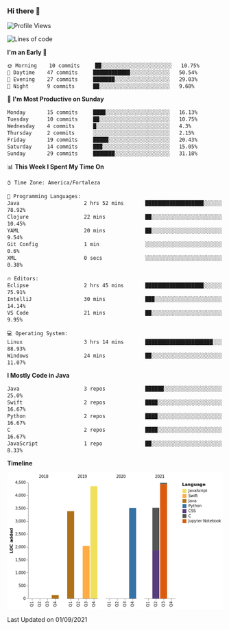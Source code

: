 ### Hi there 👋

<!--
**samuelpsouza/samuelpsouza** is a ✨ _special_ ✨ repository because its `README.md` (this file) appears on your GitHub profile.

Here are some ideas to get you started:

- 🔭 I’m currently working on ...
- 🌱 I’m currently learning ...
- 👯 I’m looking to collaborate on ...
- 🤔 I’m looking for help with ...
- 💬 Ask me about ...
- 📫 How to reach me: ...
- 😄 Pronouns: ...
- ⚡ Fun fact: ...
-->

<!--START_SECTION:waka-->
![Profile Views](http://img.shields.io/badge/Profile%20Views-12-blue)

![Lines of code](https://img.shields.io/badge/From%20Hello%20World%20I%27ve%20Written-21426%20lines%20of%20code-blue)

**I'm an Early 🐤** 

```text
🌞 Morning    10 commits     ██░░░░░░░░░░░░░░░░░░░░░░░   10.75% 
🌆 Daytime    47 commits     ████████████░░░░░░░░░░░░░   50.54% 
🌃 Evening    27 commits     ███████░░░░░░░░░░░░░░░░░░   29.03% 
🌙 Night      9 commits      ██░░░░░░░░░░░░░░░░░░░░░░░   9.68%

```
📅 **I'm Most Productive on Sunday** 

```text
Monday       15 commits     ████░░░░░░░░░░░░░░░░░░░░░   16.13% 
Tuesday      10 commits     ██░░░░░░░░░░░░░░░░░░░░░░░   10.75% 
Wednesday    4 commits      █░░░░░░░░░░░░░░░░░░░░░░░░   4.3% 
Thursday     2 commits      ░░░░░░░░░░░░░░░░░░░░░░░░░   2.15% 
Friday       19 commits     █████░░░░░░░░░░░░░░░░░░░░   20.43% 
Saturday     14 commits     ███░░░░░░░░░░░░░░░░░░░░░░   15.05% 
Sunday       29 commits     ███████░░░░░░░░░░░░░░░░░░   31.18%

```


📊 **This Week I Spent My Time On** 

```text
⌚︎ Time Zone: America/Fortaleza

💬 Programming Languages: 
Java                     2 hrs 52 mins       ███████████████████░░░░░░   78.92% 
Clojure                  22 mins             ██░░░░░░░░░░░░░░░░░░░░░░░   10.45% 
YAML                     20 mins             ██░░░░░░░░░░░░░░░░░░░░░░░   9.54% 
Git Config               1 min               ░░░░░░░░░░░░░░░░░░░░░░░░░   0.6% 
XML                      0 secs              ░░░░░░░░░░░░░░░░░░░░░░░░░   0.38%

🔥 Editors: 
Eclipse                  2 hrs 45 mins       ███████████████████░░░░░░   75.91% 
IntelliJ                 30 mins             ███░░░░░░░░░░░░░░░░░░░░░░   14.14% 
VS Code                  21 mins             ██░░░░░░░░░░░░░░░░░░░░░░░   9.95%

💻 Operating System: 
Linux                    3 hrs 14 mins       ██████████████████████░░░   88.93% 
Windows                  24 mins             ██░░░░░░░░░░░░░░░░░░░░░░░   11.07%

```

**I Mostly Code in Java** 

```text
Java                     3 repos             ██████░░░░░░░░░░░░░░░░░░░   25.0% 
Swift                    2 repos             ████░░░░░░░░░░░░░░░░░░░░░   16.67% 
Python                   2 repos             ████░░░░░░░░░░░░░░░░░░░░░   16.67% 
C                        2 repos             ████░░░░░░░░░░░░░░░░░░░░░   16.67% 
JavaScript               1 repo              ██░░░░░░░░░░░░░░░░░░░░░░░   8.33%

```


**Timeline**

![Chart not found](https://raw.githubusercontent.com/samuelpsouza/samuelpsouza/main/charts/bar_graph.png) 


 Last Updated on 01/09/2021
<!--END_SECTION:waka-->